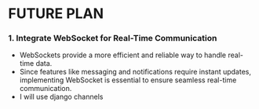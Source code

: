 # FUTURE PLAN

### 1. Integrate WebSocket for Real-Time Communication
- WebSockets provide a more efficient and reliable way to handle real-time data.
- Since features like messaging and notifications require instant updates, implementing WebSocket is essential to ensure seamless real-time communication.
- I will use django channels

